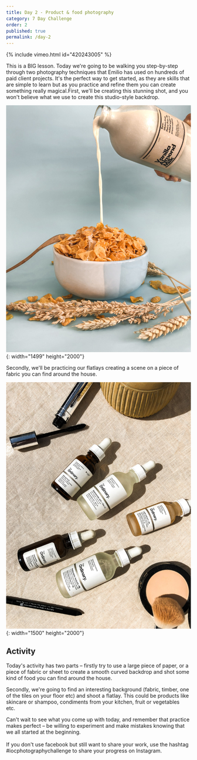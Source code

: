 ```yaml
---
title: Day 2 - Product & food photography
category: 7 Day Challenge
order: 2
published: true
permalink: /day-2
---
```


{% include vimeo.html id="420243005" %}

This is a BIG lesson. Today we're going to be walking you step-by-step through two photography techniques that Emilio has used on hundreds of paid client projects. It's the perfect way to get started, as they are skills that are simple to learn but as you practice and refine them you can create something really magical.First, we'll be creating this stunning shot, and you won't believe what we use to create this studio-style backdrop.&nbsp;

![](/uploads/instagram-eon-copyright-img-5135.jpg){: width="1499" height="2000"}

Secondly, we'll be practicing our flatlays creating a scene on a piece of fabric you can find around the house.&nbsp;

![](/uploads/instagram-eon-copyright-img-5168.jpg){: width="1500" height="2000"}

## Activity

Today's activity has two parts – firstly try to use a large piece of paper, or a piece of fabric or sheet to create a smooth curved backdrop and shot some kind of food you can find around the house.&nbsp;

Secondly, we're going to find an interesting background (fabric, timber, one of the tiles on your floor etc) and shoot a flatlay. This could be products like skincare or shampoo, condiments from your kitchen, fruit or vegetables etc.&nbsp;

Can't wait to see what you come up with today, and remember that practice makes perfect – be willing to experiment and make mistakes knowing that we all started at the beginning.&nbsp;<br><br>If you don't use facebook but still want to share your work, use the hashtag \#iocphotographychallenge to share your progress on Instagram.&nbsp;
